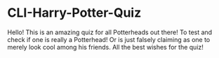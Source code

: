# CLI-Harry-Potter-Quiz

Hello! This is an amazing quiz for all Potterheads out there! To test and check if one is really a Potterhead! Or is just falsely claiming as one to merely look cool among his friends. All the best wishes for the quiz!
